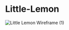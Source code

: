 # Little-Lemon

![Little Lemon Wireframe (1)](https://github.com/aniketTCodes/Little-Lemon/assets/77580411/ec249039-f886-451f-9925-0557cbe0a654)

